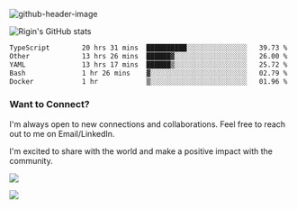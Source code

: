 
![github-header-image](https://github.com/riginoommen/riginoommen/assets/3840244/889cae65-df55-4cda-86cc-bf21bf1f2e96)

![Rigin's GitHub stats](https://github-readme-stats.vercel.app/api?username=riginoommen\&show_icons=true\&show=reviews,discussions_started,discussions_answered,prs_merged,prs_merged_percentage)


<!--START_SECTION:waka-->

```txt
TypeScript        20 hrs 31 mins  ██████████░░░░░░░░░░░░░░░   39.73 %
Other             13 hrs 26 mins  ██████▓░░░░░░░░░░░░░░░░░░   26.00 %
YAML              13 hrs 17 mins  ██████▒░░░░░░░░░░░░░░░░░░   25.72 %
Bash              1 hr 26 mins    ▓░░░░░░░░░░░░░░░░░░░░░░░░   02.79 %
Docker            1 hr            ▒░░░░░░░░░░░░░░░░░░░░░░░░   01.96 %
```

<!--END_SECTION:waka-->

### Want to Connect?

I'm always open to new connections and collaborations. Feel free to reach out to me on Email/LinkedIn.

I'm excited to share with the world and make a positive impact with the community.

![](https://komarev.com/ghpvc/?username=riginoommen)

![](https://hit.yhype.me/github/profile?user_id=3840244)


